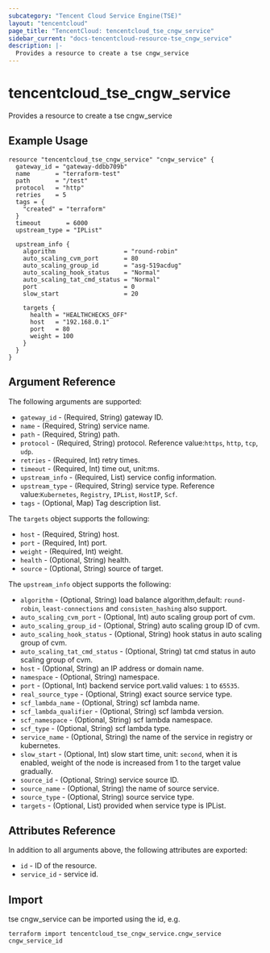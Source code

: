 ```yaml
---
subcategory: "Tencent Cloud Service Engine(TSE)"
layout: "tencentcloud"
page_title: "TencentCloud: tencentcloud_tse_cngw_service"
sidebar_current: "docs-tencentcloud-resource-tse_cngw_service"
description: |-
  Provides a resource to create a tse cngw_service
---
```


# tencentcloud_tse_cngw_service

Provides a resource to create a tse cngw_service

## Example Usage

```hcl
resource "tencentcloud_tse_cngw_service" "cngw_service" {
  gateway_id = "gateway-ddbb709b"
  name       = "terraform-test"
  path       = "/test"
  protocol   = "http"
  retries    = 5
  tags = {
    "created" = "terraform"
  }
  timeout       = 6000
  upstream_type = "IPList"

  upstream_info {
    algorithm                   = "round-robin"
    auto_scaling_cvm_port       = 80
    auto_scaling_group_id       = "asg-519acdug"
    auto_scaling_hook_status    = "Normal"
    auto_scaling_tat_cmd_status = "Normal"
    port                        = 0
    slow_start                  = 20

    targets {
      health = "HEALTHCHECKS_OFF"
      host   = "192.168.0.1"
      port   = 80
      weight = 100
    }
  }
}
```

## Argument Reference

The following arguments are supported:

* `gateway_id` - (Required, String) gateway ID.
* `name` - (Required, String) service name.
* `path` - (Required, String) path.
* `protocol` - (Required, String) protocol. Reference value:`https`, `http`, `tcp`, `udp`.
* `retries` - (Required, Int) retry times.
* `timeout` - (Required, Int) time out, unit:ms.
* `upstream_info` - (Required, List) service config information.
* `upstream_type` - (Required, String) service type. Reference value:`Kubernetes`, `Registry`, `IPList`, `HostIP`, `Scf`.
* `tags` - (Optional, Map) Tag description list.

The `targets` object supports the following:

* `host` - (Required, String) host.
* `port` - (Required, Int) port.
* `weight` - (Required, Int) weight.
* `health` - (Optional, String) health.
* `source` - (Optional, String) source of target.

The `upstream_info` object supports the following:

* `algorithm` - (Optional, String) load balance algorithm,default: `round-robin`, `least-connections` and `consisten_hashing` also support.
* `auto_scaling_cvm_port` - (Optional, Int) auto scaling group port of cvm.
* `auto_scaling_group_id` - (Optional, String) auto scaling group ID of cvm.
* `auto_scaling_hook_status` - (Optional, String) hook status in auto scaling group of cvm.
* `auto_scaling_tat_cmd_status` - (Optional, String) tat cmd status in auto scaling group of cvm.
* `host` - (Optional, String) an IP address or domain name.
* `namespace` - (Optional, String) namespace.
* `port` - (Optional, Int) backend service port.valid values: `1` to `65535`.
* `real_source_type` - (Optional, String) exact source service type.
* `scf_lambda_name` - (Optional, String) scf lambda name.
* `scf_lambda_qualifier` - (Optional, String) scf lambda version.
* `scf_namespace` - (Optional, String) scf lambda namespace.
* `scf_type` - (Optional, String) scf lambda type.
* `service_name` - (Optional, String) the name of the service in registry or kubernetes.
* `slow_start` - (Optional, Int) slow start time, unit: `second`, when it is enabled, weight of the node is increased from 1 to the target value gradually.
* `source_id` - (Optional, String) service source ID.
* `source_name` - (Optional, String) the name of source service.
* `source_type` - (Optional, String) source service type.
* `targets` - (Optional, List) provided when service type is IPList.

## Attributes Reference

In addition to all arguments above, the following attributes are exported:

* `id` - ID of the resource.
* `service_id` - service id.


## Import

tse cngw_service can be imported using the id, e.g.

```
terraform import tencentcloud_tse_cngw_service.cngw_service cngw_service_id
```

